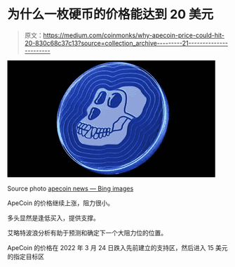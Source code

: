 # 为什么一枚硬币的价格能达到 20 美元

> 原文：<https://medium.com/coinmonks/why-apecoin-price-could-hit-20-830c68c37c13?source=collection_archive---------21----------------------->

![](img/12242961e3a3b757385c537639c30754.png)

Source photo [apecoin news — Bing images](https://www.bing.com/images/search?view=detailV2&ccid=N%2bwrwgV3&id=A85C2E579C78984BF2F11B14F69C6D717C64F043&thid=OIF.pQKc%2fdtzmEi2wgSkcGPXVQ&mediaurl=https%3a%2f%2fstatic.news.bitcoin.com%2fwp-content%2fuploads%2f2022%2f03%2fapecoin.jpg&cdnurl=https%3a%2f%2fth.bing.com%2fth%2fid%2fR.37ec2bc205774f86df9dead47f4735cc%3frik%3d%26pid%3dImgRaw%26r%3d0&exph=720&expw=1280&q=apecoin+news&simid=7021308022998&FORM=IRPRST&ck=A5029CFDDB739848B6C204A47063D755&selectedIndex=0&ajaxhist=0&ajaxserp=0)

ApeCoin 的价格继续上涨，阻力很小。

多头显然是逢低买入，提供支撑。

艾略特波浪分析有助于预测和确定下一个大阻力位的位置。

ApeCoin 的价格在 2022 年 3 月 24 日跌入先前建立的支持区，然后进入 15 美元的指定目标区